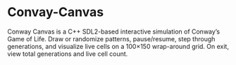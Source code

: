 # Convay-Canvas
Conway Canvas is a C++ SDL2-based interactive simulation of Conway’s Game of Life. Draw or randomize patterns, pause/resume, step through generations, and visualize live cells on a 100×150 wrap-around grid. On exit, view total generations and live cell count.
